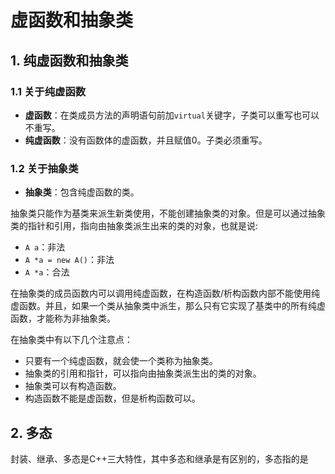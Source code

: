 # 虚函数和抽象类

## 1. 纯虚函数和抽象类

### 1.1 关于纯虚函数
- **虚函数**：在类成员方法的声明语句前加`virtual`关键字，子类可以重写也可以不重写。
- **纯虚函数**：没有函数体的虚函数，并且赋值0。子类必须重写。

### 1.2 关于抽象类

- **抽象类**：包含纯虚函数的类。

抽象类只能作为基类来派生新类使用，不能创建抽象类的对象。但是可以通过抽象类的指针和引用，指向由抽象类派生出来的类的对象，也就是说:
- `A a`：非法
- `A *a = new A()`：非法
- `A *a`：合法

在抽象类的成员函数内可以调用纯虚函数，在构造函数/析构函数内部不能使用纯虚函数。并且，如果一个类从抽象类中派生，那么只有它实现了基类中的所有纯虚函数，才能称为非抽象类。

在抽象类中有以下几个注意点：
- 只要有一个纯虚函数，就会使一个类称为抽象类。
- 抽象类的引用和指针，可以指向由抽象类派生出的类的对象。
- 抽象类可以有构造函数。
- 构造函数不能是虚函数，但是析构函数可以。

## 2. 多态

封装、继承、多态是C++三大特性，其中多态和继承是有区别的，多态指的是